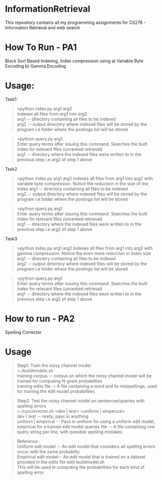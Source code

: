 InformationRetrieval
====================

This repository contains all my programming assignments for CS276 - Information Retrieval and web search

How To Run - PA1
===========

Block Sort Based Indexing, Index compression using a) Variable Byte Encoding b) Gamma Encoding

Usage:
======

Task1: 

> \>python index.py arg1 arg2  
Indexes all files from arg1 into arg2  
arg1 -- directory containing all files to be indexed  
arg2 -- output directory where indexed files will be stored by the program i.e folder where the postings list will be stored

> \>python query.py arg1  
Enter query terms after issuing this command. Searches the built index for relevant files (unranked retrieval)  
arg1 -- directory where the indexed files were written to in the previous step i.e arg2 of step 1 above  

Task2

> \>python index.py arg1 arg2
Indexes all files from arg1 into arg2 with variable byte compression. Notice the reduction in the size of the index
arg1 -- directory containing all files to be indexed  
arg2 -- output directory where indexed files will be stored by the program i.e folder where the postings list will be stored

> \>python query.py arg1  
Enter query terms after issuing this command. Searches the built index for relevant files (unranked retrieval)  
arg1 -- directory where the indexed files were written to in the previous step i.e arg2 of step 1 above  

Task3

> \>python index.py arg1 arg2
Indexes all files from arg1 into arg2 with gamma compression. Notice the even more reduction in index size
arg1 -- directory containing all files to be indexed  
arg2 -- output directory where indexed files will be stored by the program i.e folder where the postings list will be stored

> \>python query.py arg1  
Enter query terms after issuing this command. Searches the built index for relevant files (unranked retrieval)  
arg1 -- directory where the indexed files were written to in the previous step i.e arg2 of step 1 above  

How to run - PA2
=================

Spelling Corrector

Usage
======

> Step1: Train the noisy channel model  
\>./buildmodels.sh <training corpus> <training edits file>  
training corpus     -- corpus on which the noisy channel model will be trained for computing N-gram probabilties  
training edits file -- A file containing a word and its misspellings, used for training the edit model probabilities  

> Step2: Test the noisy channel model on sentences/queries with spelling errors  
\>./runcorrector.sh <dev | test> <uniform | emperical> <queries file>  
dev | test          -- really, pass in anything  
uniform | empirical -- Pass in uniform for using a uniform edit model, empirical for a trained edit model
queries file        -- A file containing one query string per line, with possible spelling mistakes

> Reference :  
Uniform edit model  -- An edit model that considers all spelling errors occur with the same probabilty  
Empirical edit model-- An edit model that is trained on a dataset provided in the edits file with buildmodel.sh  
                       This will be used in computing the probabilities for each kind of spelling error  
                       
